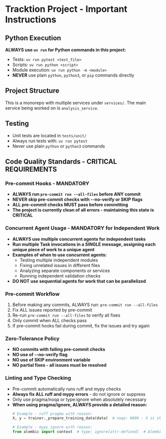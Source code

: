 # Tracktion Project - Important Instructions

## Python Execution
**ALWAYS use `uv run` for Python commands in this project:**
- Tests: `uv run pytest <test_file>`
- Scripts: `uv run python <script>`
- Module execution: `uv run python -m <module>`
- **NEVER** use plain `python`, `python3`, or `pip` commands directly

## Project Structure
This is a monorepo with multiple services under `services/`. The main service being worked on is `analysis_service`.

## Testing
- Unit tests are located in `tests/unit/`
- Always run tests with: `uv run pytest`
- Never use plain `python` or `python3` commands

## Code Quality Standards - CRITICAL REQUIREMENTS

### Pre-commit Hooks - MANDATORY
- **ALWAYS run `pre-commit run --all-files` before ANY commit**
- **NEVER skip pre-commit checks with --no-verify or SKIP flags**
- **ALL pre-commit checks MUST pass before committing**
- **The project is currently clean of all errors - maintaining this state is CRITICAL**

### Concurrent Agent Usage - MANDATORY for Independent Work
- **ALWAYS use multiple concurrent agents for independent tasks**
- **Run multiple Task invocations in a SINGLE message, assigning each unique piece of work to a unique agent**
- **Examples of when to use concurrent agents:**
  - Testing multiple independent modules
  - Fixing unrelated issues in different files
  - Analyzing separate components or services
  - Running independent validation checks
- **DO NOT use sequential agents for work that can be parallelized**

### Pre-commit Workflow
1. Before making any commits, ALWAYS run: `pre-commit run --all-files`
2. Fix ALL issues reported by pre-commit
3. Re-run `pre-commit run --all-files` to verify all fixes
4. Only commit when ALL checks pass
5. If pre-commit hooks fail during commit, fix the issues and try again

### Zero-Tolerance Policy
- **NO commits with failing pre-commit checks**
- **NO use of --no-verify flag**
- **NO use of SKIP environment variable**
- **NO partial fixes - all issues must be resolved**

### Linting and Type Checking
- Pre-commit automatically runs ruff and mypy checks
- **Always fix ALL ruff and mypy errors** - do not ignore or suppress
- Only use pragma/noqa or type:ignore when absolutely necessary
- **When using pragma/ignore, ALWAYS provide a detailed reason:**
  ```python
  # Example - ruff pragma with reason:
  X, y = trainer._prepare_training_data(data)  # noqa: N806 - X is standard ML convention

  # Example - mypy ignore with reason:
  from alembic import context  # type: ignore[attr-defined]  # Alembic adds attributes at runtime
  ```
